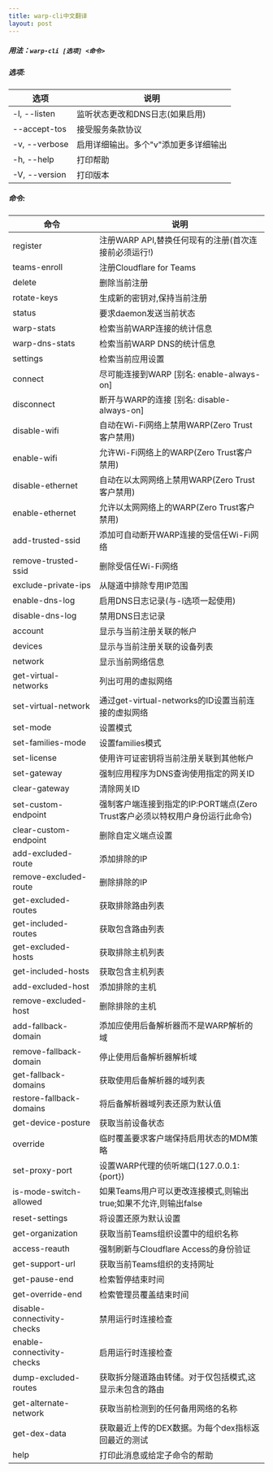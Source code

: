 ```yaml
---
title: warp-cli中文翻译
layout: post
---
```


##### 用法：`warp-cli [选项] <命令>`
##### 选项:

| 选项 | 说明 |
|-|-|
| -l, --listen | 监听状态更改和DNS日志(如果启用) |  
| --accept-tos | 接受服务条款协议 |
| -v, --verbose | 启用详细输出。多个"v"添加更多详细输出 |
| -h, --help | 打印帮助 |
| -V, --version | 打印版本 |

##### 命令:

| 命令 | 说明 |
|-|-|  
| register | 注册WARP API,替换任何现有的注册(首次连接前必须运行!) |
| teams-enroll | 注册Cloudflare for Teams |
| delete | 删除当前注册 |
| rotate-keys | 生成新的密钥对,保持当前注册 |  
| status | 要求daemon发送当前状态 |
| warp-stats | 检索当前WARP连接的统计信息 |
| warp-dns-stats | 检索当前WARP DNS的统计信息 |
| settings | 检索当前应用设置 |
| connect | 尽可能连接到WARP [别名: enable-always-on] |
| disconnect | 断开与WARP的连接 [别名: disable-always-on] |
| disable-wifi | 自动在Wi-Fi网络上禁用WARP(Zero Trust客户禁用) |
| enable-wifi | 允许Wi-Fi网络上的WARP(Zero Trust客户禁用) |
| disable-ethernet | 自动在以太网网络上禁用WARP(Zero Trust客户禁用) | 
| enable-ethernet | 允许以太网网络上的WARP(Zero Trust客户禁用) |
| add-trusted-ssid | 添加可自动断开WARP连接的受信任Wi-Fi网络 |
| remove-trusted-ssid | 删除受信任Wi-Fi网络 |
| exclude-private-ips | 从隧道中排除专用IP范围 |
| enable-dns-log | 启用DNS日志记录(与-l选项一起使用) |
| disable-dns-log | 禁用DNS日志记录 |
| account | 显示与当前注册关联的帐户 |
| devices | 显示与当前注册关联的设备列表 |
| network | 显示当前网络信息 |
| get-virtual-networks | 列出可用的虚拟网络 |
| set-virtual-network | 通过get-virtual-networks的ID设置当前连接的虚拟网络 |
| set-mode | 设置模式 |
| set-families-mode | 设置families模式 |
| set-license | 使用许可证密钥将当前注册关联到其他帐户 |
| set-gateway | 强制应用程序为DNS查询使用指定的网关ID |
| clear-gateway | 清除网关ID |
| set-custom-endpoint | 强制客户端连接到指定的IP:PORT端点(Zero Trust客户必须以特权用户身份运行此命令) |
| clear-custom-endpoint | 删除自定义端点设置 | 
| add-excluded-route | 添加排除的IP |
| remove-excluded-route | 删除排除的IP |
| get-excluded-routes | 获取排除路由列表 |
| get-included-routes | 获取包含路由列表 |
| get-excluded-hosts | 获取排除主机列表 |
| get-included-hosts | 获取包含主机列表 |
| add-excluded-host | 添加排除的主机 |
| remove-excluded-host | 删除排除的主机 |
| add-fallback-domain | 添加应使用后备解析器而不是WARP解析的域 |
| remove-fallback-domain | 停止使用后备解析器解析域 |
| get-fallback-domains | 获取使用后备解析器的域列表 |
| restore-fallback-domains | 将后备解析器域列表还原为默认值 |
| get-device-posture | 获取当前设备状态 |
| override | 临时覆盖要求客户端保持启用状态的MDM策略 |
| set-proxy-port | 设置WARP代理的侦听端口(127.0.0.1:{port}) |
| is-mode-switch-allowed | 如果Teams用户可以更改连接模式,则输出true;如果不允许,则输出false | 
| reset-settings | 将设置还原为默认设置 |
| get-organization | 获取当前Teams组织设置中的组织名称 |
| access-reauth | 强制刷新与Cloudflare Access的身份验证 |
| get-support-url | 获取当前Teams组织的支持网址 |
| get-pause-end | 检索暂停结束时间 |
| get-override-end | 检索管理员覆盖结束时间 |
| disable-connectivity-checks | 禁用运行时连接检查 |
| enable-connectivity-checks | 启用运行时连接检查 |
| dump-excluded-routes | 获取拆分隧道路由转储。对于仅包括模式,这显示未包含的路由 |
| get-alternate-network | 获取当前检测到的任何备用网络的名称 |
| get-dex-data | 获取最近上传的DEX数据。为每个dex指标返回最近的测试 |
| help | 打印此消息或给定子命令的帮助 |
